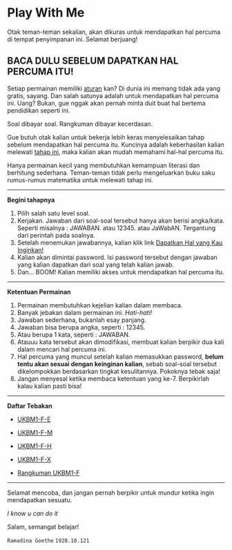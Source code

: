 # Play With Me
Otak teman-teman sekalian, akan dikuras untuk mendapatkan hal percuma di tempat penyimpanan ini. Selamat berjuang!

## BACA DULU SEBELUM DAPATKAN HAL PERCUMA ITU!

Setiap permainan memiliki [aturan]() kan? 
Di dunia ini memang tidak ada yang gratis, sayang. 
Dan salah satunya adalah untuk mendapatkan hal percuma ini. Uang?
Bukan, gue nggak akan pernah minta duit buat hal bertema pendidikan seperti ini.

Soal dibayar soal.
Rangkuman dibayar kecerdasan.

Gue butuh otak kalian untuk bekerja lebih keras menyelesaikan tahap sebelum mendapatkan hal percuma itu. Kuncinya adalah keberhasilan kalian melewati [tahap ini](), maka kalian akan mudah memahami hal-hal percuma itu. 

Hanya permainan kecil yang membutuhkan kemampuan literasi dan berhitung sederhana. Teman-teman tidak perlu mengeluarkan buku saku rumus-rumus matematika untuk melewati tahap ini. 

---

**Begini tahapnya**
1. Pilih salah satu level soal.
2. Kerjakan. Jawaban dari soal-soal tersebut hanya akan berisi angka/kata. Seperti misalnya : JAWABAN. atau 12345. atau JaWabAN. Tergantung dari perintah pada soalnya.
3. Setelah menemukan jawabannya, kalian klik link [Dapatkan Hal yang Kau Inginkan!]()
4. Kalian akan dimintai password. Isi password tersebut dengan jawaban yang kalian dapatkan dari soal yang telah kalian jawab.
5. Dan... BOOM! Kalian memiliki akses untuk mendapatkan hal percuma itu. 

---

**Ketentuan Permainan**
1. Permainan membutuhkan kejelian kalian dalam membaca.
2. Banyak jebakan dalam permainan ini. *Hati-hati!*
3. Jawaban sederhana, bukanlah esay panjang.
4. Jawaban bisa berupa angka, seperti : 12345.
5. Atau berupa 1 kata, seperti : JAWABAN.
6. Atauuu kata tersebut akan dimodifikasi, membuat kalian berpikir dua kali dalam mencari hal percuma ini.
7. Hal percuma yang muncul setelah kalian memasukkan password, **belum tentu akan sesuai dengan keinginan kalian**, sebab soal-soal tersebut dikelompokkan berdasarkan tingkat kesulitannya. Pokoknya tebak saja!
8. Jangan menyesal ketika membaca ketentuan yang ke-7. Berpikirlah kalau kalian pasti bisa!

---

**Daftar Tebakan**
* [UKBM1-F-E](https://github.com/dinagoethe/Play-With-Me/blob/main/UKBM1-F-E.md)
* [UKBM1-F-M]()
* [UKBM1-F-H]()
* [UKBM1-F-X]()


* [Rangkuman UKBM1-F]()

---

Selamat mencoba, dan jangan pernah berpikir untuk mundur ketika ingin mendapatkan sesuatu. 

*I know u can do it*



Salam, semangat belajar!

`Ramadina Goethe` `1920.10.121`


